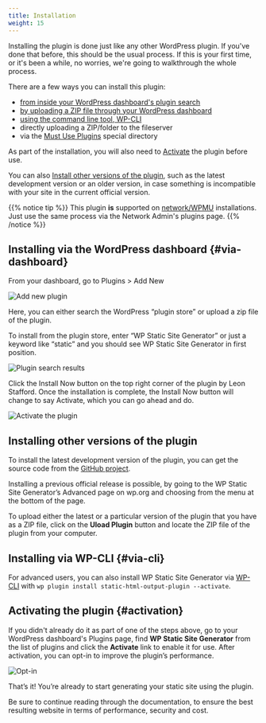 ```yaml
---
title: Installation
weight: 15
---
```


Installing the plugin is done just like any other WordPress plugin. If you've done that before, this should be the usual process. If this is your first time, or it's been a while, no worries, we're going to walkthrough the whole process.

There are a few ways you can install this plugin:

 - [from inside your WordPress dashboard's plugin search](#via-dashboard)
 - [by uploading a ZIP file through your WordPress dashboard](#via-dashboard)
 - [using the command line tool, WP-CLI](#via-cli)
 - directly uploading a ZIP/folder to the fileserver
 - via the [Must Use Plugins](https://codex.wordpress.org/Must_Use_Plugins) special directory

As part of the installation, you will also need to [Activate](#activation) the plugin before use.

You can also [Install other versions of the plugin](#installing-other-versions-of-the-plugin), such as the latest development version or an older version, in case something is incompatible with your site in the current official version.

{{% notice tip %}}
This plugin **is** supported on [network/WPMU](https://codex.wordpress.org/Create_A_Network) installations. Just use the same process via the Network Admin's plugins page.
{{% /notice %}}

## Installing via the WordPress dashboard {#via-dashboard}

From your dashboard, go to Plugins > Add New

![Add new plugin](/images/ui/add_new_plugin.png)

Here, you can either search the WordPress “plugin store” or upload a zip file of the plugin.

To install from the plugin store, enter “WP Static Site Generator” or just a keyword like “static” and you should see WP Static Site Generator in first position.

![Plugin search results](/images/ui/plugin_search_results.png)

Click the Install Now button on the top right corner of the plugin by Leon Stafford. Once the installation is complete, the Install Now button will change to say Activate, which you can go ahead and do.

![Activate the plugin](/images/ui/activate_the_plugin.png)


## Installing other versions of the plugin

To install the latest development version of the plugin, you can get the source code from the [GitHub project](http://github.com/leonstafford/wordpress-static-html-plugin/). 

Installing a previous official release is possible, by going to the WP Static Site Generator’s Advanced page on wp.org and choosing from the menu at the bottom of the page.  

To upload either the latest or a particular version of the plugin that you have as a ZIP file, click on the **Uload Plugin** button and locate the ZIP file of the plugin from your computer.

## Installing via WP-CLI {#via-cli}

For advanced users, you can also install WP Static Site Generator via [WP-CLI](https://wp-cli.org/) with `wp plugin install static-html-output-plugin --activate`.

## Activating the plugin {#activation}

If you didn't already do it as part of one of the steps above, go to your WordPress dashboard's Plugins page, find **WP Static Site Generator** from the list of plugins and click the **Activate** link to enable it for use.
After activation, you can opt-in to improve the plugin’s performance.

![Opt-in](/images/ui/opt_in.png)

That’s it! You’re already to start generating your static site using the plugin.

Be sure to continue reading through the documentation, to ensure the best resulting website in terms of performance, security and cost.
